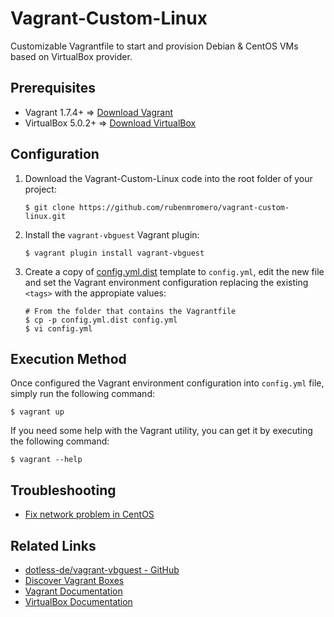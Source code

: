 # Vagrant-Custom-Linux

Customizable Vagrantfile to start and provision Debian & CentOS VMs based on VirtualBox provider.

## Prerequisites

* Vagrant 1.7.4+ => [Download Vagrant](https://www.vagrantup.com/downloads.html)
* VirtualBox 5.0.2+ => [Download VirtualBox](https://www.virtualbox.org/wiki/Downloads)

## Configuration

1. Download the Vagrant-Custom-Linux code into the root folder of your project:

       $ git clone https://github.com/rubenmromero/vagrant-custom-linux.git

2. Install the `vagrant-vbguest` Vagrant plugin:

       $ vagrant plugin install vagrant-vbguest

2. Create a copy of [config.yml.dist](config.yml.dist) template to `config.yml`, edit the new file and set the Vagrant environment configuration replacing the existing `<tags>` with the appropiate values:

       # From the folder that contains the Vagrantfile
       $ cp -p config.yml.dist config.yml
       $ vi config.yml

## Execution Method

Once configured the Vagrant environment configuration into `config.yml` file, simply run the following command:

    $ vagrant up

If you need some help with the Vagrant utility, you can get it by executing the following command:

    $ vagrant --help

## Troubleshooting

* [Fix network problem in CentOS](https://unix.stackexchange.com/questions/315591/centos-7-disable-predictable-network-interface-names-with-packer-vagrant)

## Related Links

* [dotless-de/vagrant-vbguest - GitHub](https://github.com/dotless-de/vagrant-vbguest)
* [Discover Vagrant Boxes](https://app.vagrantup.com/boxes/search)
* [Vagrant Documentation](https://www.vagrantup.com/docs/index.html)
* [VirtualBox Documentation](https://www.virtualbox.org/wiki/Documentation)
